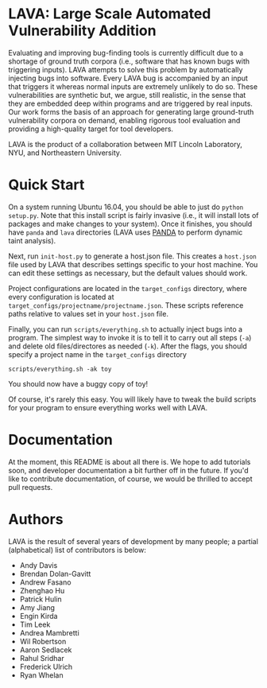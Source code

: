 # LAVA: Large Scale Automated Vulnerability Addition

Evaluating and improving bug-finding tools is currently difficult due to
a shortage of ground truth corpora (i.e., software that has known bugs
with triggering inputs). LAVA attempts to solve this problem by
automatically injecting bugs into software. Every LAVA bug is
accompanied by an input that triggers it whereas normal inputs are
extremely unlikely to do so. These vulnerabilities are synthetic but, we
argue, still realistic, in the sense that they are embedded deep within
programs and are triggered by real inputs. Our work forms the basis of
an approach for generating large ground-truth vulnerability corpora on
demand, enabling rigorous tool evaluation and providing a high-quality
target for tool developers.

LAVA is the product of a collaboration between MIT Lincoln Laboratory,
NYU, and Northeastern University.

# Quick Start

On a system running Ubuntu 16.04, you should be able to just do `python
setup.py`. Note that this install script is fairly invasive (i.e., it
will install lots of packages and make changes to your system). Once it
finishes, you should have `panda` and `lava` directories (LAVA uses
[PANDA](https://github.com/panda-re/panda) to perform dynamic taint
analysis).

Next, run `init-host.py` to generate a host.json file.
This creates a `host.json` file used by LAVA that describes settings specific
to your host machine. You can edit these settings as necessary, but the default
values should work.

Project configurations are located in the `target_configs` directory, where
every configuration is located at `target_configs/projectname/projectname.json`.
These scripts reference paths relative to values set in your `host.json` file.

Finally, you can run `scripts/everything.sh` to actually inject bugs
into a program. The simplest way to invoke it is to tell it to carry
out all steps (`-a`) and delete old files/directores as needed (`-k`).
After the flags, you should specify a project name in the `target_configs` directory

```
scripts/everything.sh -ak toy
```

You should now have a buggy copy of toy!

Of course, it's rarely this easy. You will likely have to tweak the
build scripts for your program to ensure everything works well with
LAVA.

# Documentation

At the moment, this README is about all there is. We hope to add
tutorials soon, and developer documentation a bit further off in the
future. If you'd like to contribute documentation, of course, we would
be thrilled to accept pull requests.

# Authors

LAVA is the result of several years of development by many people; a
partial (alphabetical) list of contributors is below:

* Andy Davis
* Brendan Dolan-Gavitt
* Andrew Fasano
* Zhenghao Hu
* Patrick Hulin
* Amy Jiang
* Engin Kirda
* Tim Leek
* Andrea Mambretti
* Wil Robertson
* Aaron Sedlacek
* Rahul Sridhar
* Frederick Ulrich
* Ryan Whelan
